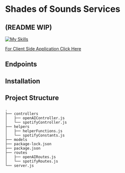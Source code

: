 # Shades of Sounds Services
## (README WIP)
[![My Skills](https://skillicons.dev/icons?i=ai,express,nodejs,js)](https://skillicons.dev)

[For Client Side Application Click Here](https://github.com/Rchrdlss3/shades-of-sound)

## Endpoints

## Installation

## Project Structure
```
.
├── controllers
│   ├── openAIController.js
│   └── spotifyController.js
├── helpers
│   ├── helperFunctions.js
│   └── spotifyConstants.js
├── models
├── package-lock.json
├── package.json
├── routes
│   ├── openAIRoutes.js
│   └── spotifyRoutes.js
└── server.js
```
